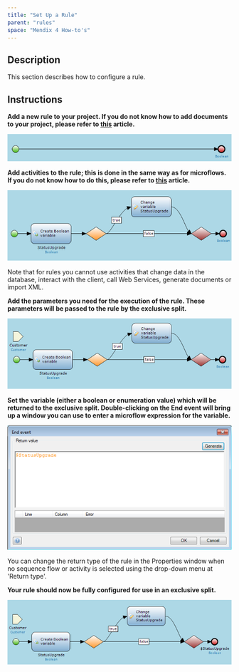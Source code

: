 ```yaml
---
title: "Set Up a Rule"
parent: "rules"
space: "Mendix 4 How-to's"
---
```

## Description

This section describes how to configure a rule.

## Instructions

 **Add a new rule to your project. If you do not know how to add documents to your project, please refer to [this](add-documents-to-a-module) article.**

![](attachments/2621603/2752827.png)

 **Add activities to the rule; this is done in the same way as for microflows. If you do not know how to do this, please refer to [this](add-an-activity-to-a-microflow) article.**

![](attachments/2621603/2752828.png)

Note that for rules you cannot use activities that change data in the database, interact with the client, call Web Services, generate documents or import XML.

 **Add the parameters you need for the execution of the rule. These parameters will be passed to the rule by the exclusive split.**

![](attachments/2621603/2752829.png)

 **Set the variable (either a boolean or enumeration value) which will be returned to the exclusive split. Double-clicking on the End event will bring up a window you can use to enter a microflow expression for the variable.**

![](attachments/2621603/2752834.png)

You can change the return type of the rule in the Properties window when no sequence flow or activity is selected using the drop-down menu at 'Return type'.

 **Your rule should now be fully configured for use in an exclusive split.**

![](attachments/2621603/2752833.png)

